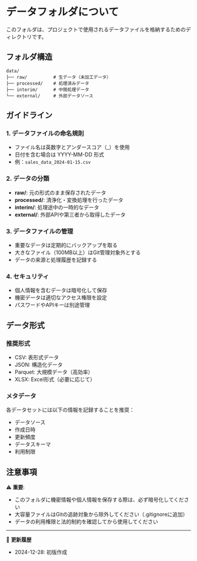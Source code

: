 # データフォルダについて

このフォルダは、プロジェクトで使用されるデータファイルを格納するためのディレクトリです。

## フォルダ構造

```
data/
├── raw/          # 生データ（未加工データ）
├── processed/    # 処理済みデータ
├── interim/      # 中間処理データ
└── external/     # 外部データソース
```

## ガイドライン

### 1. データファイルの命名規則
- ファイル名は英数字とアンダースコア（_）を使用
- 日付を含む場合は YYYY-MM-DD 形式
- 例：`sales_data_2024-01-15.csv`

### 2. データの分類
- **raw/**: 元の形式のまま保存されたデータ
- **processed/**: 清浄化・変換処理を行ったデータ
- **interim/**: 処理途中の一時的なデータ
- **external/**: 外部APIや第三者から取得したデータ

### 3. データファイルの管理
- 重要なデータは定期的にバックアップを取る
- 大きなファイル（100MB以上）はGit管理対象外とする
- データの来源と処理履歴を記録する

### 4. セキュリティ
- 個人情報を含むデータは暗号化して保存
- 機密データは適切なアクセス権限を設定
- パスワードやAPIキーは別途管理

## データ形式

### 推奨形式
- CSV: 表形式データ
- JSON: 構造化データ
- Parquet: 大規模データ（高効率）
- XLSX: Excel形式（必要に応じて）

### メタデータ
各データセットには以下の情報を記録することを推奨：
- データソース
- 作成日時
- 更新頻度
- データスキーマ
- 利用制限

## 注意事項

⚠️ **重要**: 
- このフォルダに機密情報や個人情報を保存する際は、必ず暗号化してください
- 大容量ファイルはGitの追跡対象から除外してください（.gitignoreに追加）
- データの利用権限と法的制約を確認してから使用してください

---

📝 **更新履歴**
- 2024-12-28: 初版作成